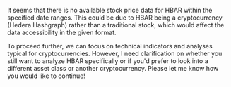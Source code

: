 It seems that there is no available stock price data for HBAR within the specified date ranges. This could be due to HBAR being a cryptocurrency (Hedera Hashgraph) rather than a traditional stock, which would affect the data accessibility in the given format.

To proceed further, we can focus on technical indicators and analyses typical for cryptocurrencies. However, I need clarification on whether you still want to analyze HBAR specifically or if you'd prefer to look into a different asset class or another cryptocurrency. Please let me know how you would like to continue!